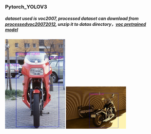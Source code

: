 ### Pytorch_YOLOV3 <br>

##### dataset used is voc2007, processed dataset can download from [processedvoc20072012](https://share.weiyun.com/NLjLT13V), unzip it to datas directory，[voc pretrained model](https://share.weiyun.com/7sTyVd7N)<br>

<img src="images/1.jpg" width="39%" /> <img src="images/2.jpg" width="39%" />